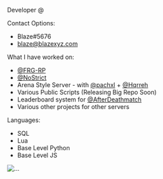 Developer @ 

Contact Options:

* Blaze#5676
* blaze@blazexyz.com

What I have worked on:

* [@FRG-RP](https://github.com/FRG-RP)
* [@NoStrict](https://discord.com/invite/NoStrict)
* Arena Style Server - with [@pachxl](https://github.com/pachxl) + [@Hqrreh](https://github.com/Hqrreh)
* Various Public Scripts (Releasing Big Repo Soon)
* Leaderboard system for [@AfterDeathmatch](https://github.com/AfterDeathmatch)
* Various other projects for other servers

Languages:

* SQL
* Lua
* Base Level Python
* Base Level JS

![...](https://github-readme-stats.vercel.app/api?username=1Blaze&show_icons=true&theme=radical&show&count_private=true)